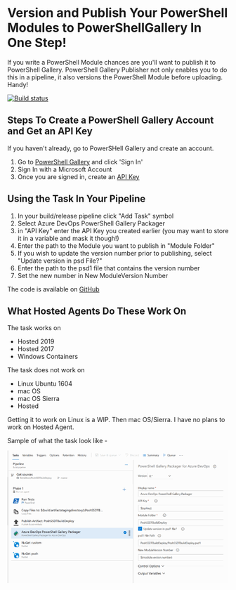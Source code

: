 

# Version and Publish Your PowerShell Modules to PowerShellGallery In One Step!

If you write a PowerShell Module chances are you'll want to publish it to PowerShell Gallery. PowerShell Gallery Publisher not only enables you to do this in a pipeline, it also versions the PowerShell Module before uploading. Handy!

[![Build status](https://bzzztio.visualstudio.com/Extensions/_apis/build/status/PoshGalPackage-CI)](https://bzzztio.visualstudio.com/Extensions/_build/latest?definitionId=33)

## Steps To Create a PowerShell Gallery Account and Get an API Key 

If you haven't already, go to PowerSHell Gallery and create an account.
1. Go to [PowerShell Gallery](https://www.powershellgallery.com/) and click 'Sign In'
2. Sign In with a Microsoft Account
3. Once you are signed in, create an [API Key](https://docs.microsoft.com/en-us/powershell/gallery/how-to/managing-profile/creating-APIkeys)

## Using the Task In Your Pipeline

1. In your build/release pipeline click "Add Task" symbol
2. Select Azure DevOps PowerShell Gallery Packager
3. in "API Key" enter the API Key you created earlier (you may want to store it in a variable and mask it though!)
4. Enter the path to the Module you want to publish in "Module Folder"
5. If you wish to update the version number prior to publishing, select "Update version in psd File?"
6. Enter the path to the psd1 file that contains the version number
7. Set the new number in New ModuleVersion Number

The code is available on [GitHub](https://github.com/RichieBzzzt/PowerShellGalleryPublisher)

## What Hosted Agents Do These Work On

The task works on

* Hosted 2019
* Hosted 2017
* Windows Containers

The task does not work on

* Linux Ubuntu 1604
* mac OS
* mac OS Sierra
* Hosted

Getting it to work on Linux is a WIP. Then mac OS/Sierra. I have no plans to work on Hosted Agent.

Sample of what the task look like -

![sample](sample.png)